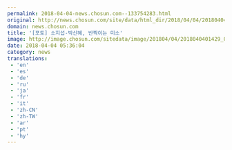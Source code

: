```yaml
---
permalink: 2018-04-04-news.chosun.com--133754283.html
original: http://news.chosun.com/site/data/html_dir/2018/04/04/2018040401488.html
domain: news.chosun.com
title: '[포토] 소지섭-박신혜, 반짝이는 미소'
image: http://image.chosun.com/sitedata/image/201804/04/2018040401429_0.jpg
date: 2018-04-04 05:36:04
category: news
translations: 
 - 'en'
 - 'es'
 - 'de'
 - 'ru'
 - 'ja'
 - 'fr'
 - 'it'
 - 'zh-CN'
 - 'zh-TW'
 - 'ar'
 - 'pt'
 - 'hy'
---
```


